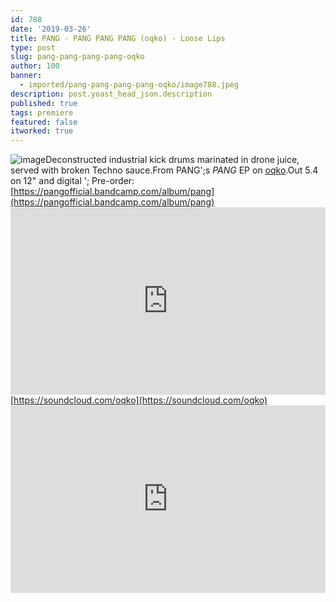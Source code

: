 ```yaml
---
id: 788
date: '2019-03-26'
title: PANG - PANG PANG PANG (oqko) - Loose Lips
type: post
slug: pang-pang-pang-pang-oqko
author: 100
banner:
  - imported/pang-pang-pang-pang-oqko/image788.jpeg
description: post.yoast_head_json.description
published: true
tags: premiere
featured: false
itworked: true
---
```

![image](../imported/pang-pang-pang-pang-oqko/image788.jpeg)Deconstructed industrial kick drums marinated in drone juice, served with broken Techno sauce.From PANG';s _PANG_ EP on [oqko](https://www.oqko.org/).Out 5.4 on 12" and digital '; Pre-order: [https://pangofficial.bandcamp.com/album/pang](https://pangofficial.bandcamp.com/album/pang)<iframe width='100%' height='300' scrolling='no' frameborder='no' allow='autoplay' src='https://w.soundcloud.com/player/?url=https%3A//api.soundcloud.com/tracks/596694909&color=%23ff5500&auto_play=false&hide_related=false&show_comments=true&show_user=true&show_reposts=false&show_teaser=true'></iframe>[https://soundcloud.com/oqko](https://soundcloud.com/oqko)<iframe width='100%' height='300' scrolling='no' frameborder='no' allow='autoplay' src='https://www.youtube.com/embed/9CnPHLxvROM'></iframe>